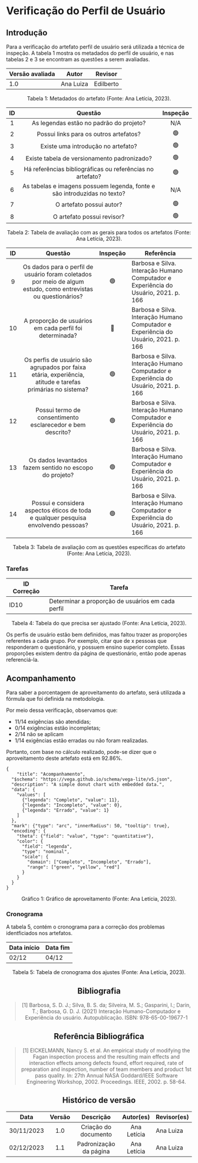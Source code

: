 # Verificação do Perfil de Usuário

## Introdução

Para a verificação do artefato perfil de usuário será utilizada a técnica de inspeção. A tabela 1 mostra os metadados do perfil de usuário, e nas tabelas 2 e 3 se encontram as questões a serem avaliadas.

<center>

| Versão avaliada | Autor  | Revisor       |
| --------------- | ------ | ------------- |
| 1.0             | Ana Luiza | Edilberto |

</center>
<div style="text-align: center">
<p> Tabela 1: Metadados do artefato (Fonte: Ana Letícia, 2023). </p>
</div>


| ID  |                                 Questão                                  | Inspeção |
| :-: | :----------------------------------------------------------------------: | :------: | 
|  1  |                 As legendas estão no padrão do projeto?                  |    N/A    |                                                                              
|  2  |                  Possui links para os outros artefatos?                  |   🟢    |                                                                              
|  3  |                    Existe uma introdução no artefato?                    |    🟢    |    
|  4  |               Existe tabela de versionamento padronizado?                |    🟢    |                                                                              
|  5  |        Há referências bibliográficas ou referências no artefato?         |    🟢    |  
|  6  | As tabelas e imagens possuem legenda, fonte e são introduzidas no texto? |    N/A    |                                   
|  7  |                         O artefato possui autor?                         |    🟢    |                                                                              
|  8  |                        O artefato possui revisor?                        |    🟢    |                                                                              

<div style="text-align: center">
<p> Tabela 2: Tabela de avaliação com as gerais para todos os artefatos (Fonte: Ana Letícia, 2023). </p>
</div>

| ID  |                                                    Questão                                                     | Inspeção  | Referência |
| :-: | :------------------------------------------------------------------------------------------------------------: | :------:  | ---------------------------------
| 9  | Os dados para o perfil de usuário foram coletados por meio de algum estudo, como entrevistas ou questionários? |    🟢                                          | Barbosa e Silva. Interação Humano Computador e Experiência do Usuário, 2021. p. 166|
| 10  |                            A proporção de usuários em cada perfil foi determinada?                             |    🔴     | Barbosa e Silva. Interação Humano Computador e Experiência do Usuário, 2021. p. 166 |
| 11  |   Os perfis de usuário são agrupados por faixa etária, experiência, atitude e tarefas primárias no sistema?    |    🟢     | Barbosa e Silva. Interação Humano Computador e Experiência do Usuário, 2021. p. 166 |
| 12  |                           Possui termo de consentimento esclarecedor e bem descrito?                           |    🟢                                          | Barbosa e Silva. Interação Humano Computador e Experiência do Usuário, 2021. p. 166 |
| 13  |                            Os dados levantados fazem sentido no escopo do projeto?                             |    🟢                                          | Barbosa e Silva. Interação Humano Computador e Experiência do Usuário, 2021. p. 166 | 
| 14  |               Possui e considera aspectos éticos de toda e qualquer pesquisa envolvendo pessoas?               |    🟢                                         | Barbosa e Silva. Interação Humano Computador e Experiência do Usuário, 2021. p. 166 |

<div style="text-align: center">
<p> Tabela 3: Tabela de avaliação com as questões específicas do artefato (Fonte: Ana Letícia, 2023). </p>
</div>

### Tarefas

| ID Correção | Tarefa         |
| ------------- | -------------- |
| ID10          | Determinar a proporção de usuários em cada perfil     |

<div style="text-align: center">
<p> Tabela 4: Tabela do que precisa ser ajustado (Fonte: Ana Letícia, 2023). </p>
</div>


Os perfis de usuário estão bem definidos, mas faltou trazer as proporções referentes a cada grupo. Por exemplo, citar que de x pessoas que responderam o questionário, y possuem ensino superior completo. Essas proporções existem dentro da página de questionário, então pode apenas referenciá-la. 

## Acompanhamento

Para saber a porcentagem de aproveitamento do artefato, será utilizada a fórmula que foi definida na metodologia.

Por meio dessa verificação, observamos que:

- 11/14 exigências são atendidas;
- 0/14 exigências estão incompletas;
- 2/14 não se aplicam
- 1/14 exigências estão erradas ou não foram realizadas.

Portanto, com base no cálculo realizado, pode-se dizer que o aproveitamento deste artefato está em 92.86%.

```vegalite
{
    "title": "Acompanhamento",
  "$schema": "https://vega.github.io/schema/vega-lite/v5.json",
  "description": "A simple donut chart with embedded data.",
  "data": {
    "values": [
      {"legenda": "Completo", "value": 11},
      {"legenda": "Incompleto", "value": 0},
      {"legenda": "Errado", "value": 1}
    ]
  },
  "mark": {"type": "arc", "innerRadius": 50, "tooltip": true},
  "encoding": {
    "theta": {"field": "value", "type": "quantitative"},
    "color": {
      "field": "legenda",
      "type": "nominal",
      "scale": {
        "domain": ["Completo", "Incompleto", "Errado"],
        "range": ["green", "yellow", "red"]
      }
    }
  }
}
```

<div style="text-align: center">
<p> Gráfico 1: Gráfico de aproveitamento (Fonte: Ana Letícia, 2023). </p>
</div>

### Cronograma

A tabela 5, contém o cronograma para a correção dos problemas identficiados nos artefatos.

<center>

| Data início | Data fim |
| ------------ | -------- |
| 02/12        | 04/12    |

<div style="text-align: center">
<p> Tabela 5: Tabela de cronograma dos ajustes (Fonte: Ana Letícia, 2023). </p>
</div>


## Bibliografia

>[1] Barbosa, S. D. J.; Silva, B. S. da; Silveira, M. S.; Gasparini, I.; Darin, T.; Barbosa, G. D. J. (2021)
Interação Humano-Computador e Experiência do usuário. Autopublicação. ISBN: 978-65-00-19677-1

## Referência Bibliográfica 

>[1] EICKELMANN, Nancy S. et al. An empirical study of modifying the Fagan inspection process and the resulting main effects and interaction effects among defects found, effort required, rate of preparation and inspection, number of team members and product 1st pass quality. In: 27th Annual NASA Goddard/IEEE Software Engineering Workshop, 2002. Proceedings. IEEE, 2002. p. 58-64.

## Histórico de versão

|    Data    | Versão |         Descrição         |    Autor(es)     |  Revisor(es)
| :--------: | :----: | :-----------------------: | :--------------: |  ---------------
| 30/11/2023 |  1.0   |   Criação do documento    | Ana Letícia      |  Ana Luiza
|02/12/2023  |   1.1  |   Padronização da página  | Ana Letícia      |  Ana Luiza